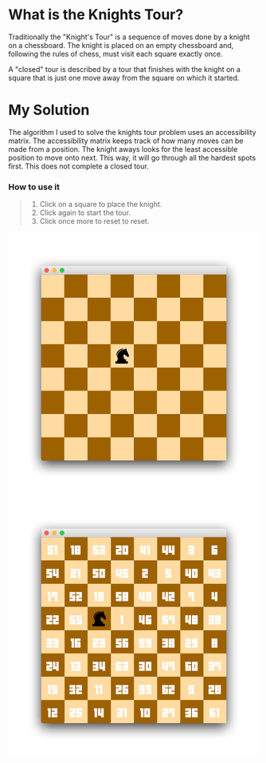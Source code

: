 # What is the Knights Tour?

Traditionally the "Knight's Tour" is a sequence of moves done by a knight on a chessboard. The knight is placed on an empty chessboard and, following the rules of chess, must visit each square exactly once.

A "closed" tour is described by a tour that finishes with the knight on a square that is just one move away from the square on which it started.

# My Solution

The algorithm I used to solve the knights tour problem uses an accessibility matrix. The accessibility matrix keeps track of how many moves can be made from a position. The knight aways looks for the least accessible position to move onto next. This way, it will go through all the hardest spots first. This does not complete a closed tour.

### How to use it
> 1. Click on a square to place the knight.
> 2. Click again to start the tour.
> 3. Click once more to reset to reset.

![Screen](./preview.png)
![Screen](./previewComplete.png)
